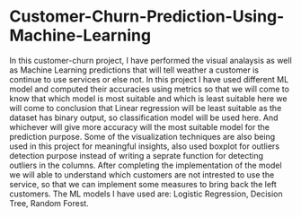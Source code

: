 # Customer-Churn-Prediction-Using-Machine-Learning
In this customer-churn project, I have performed the visual analaysis as well as Machine Learning predictions that will tell weather a customer is continue to use services or else not.
In this project I have used different ML model and computed their accuracies using metrics so that we will come to know that which model is most suitable and which is least suitable here we will come to conclusion that Linear regression will be least suitable as the dataset has  binary output, so classification model will be used here. And whichever will give more accuracy will the most suitable model for the prediction purpose.
Some of the visualization techniques are also being used in this project for meaningful insights, also used boxplot for outliers detection purpose instead of writing a seprate function for detecting outliers in the columns.
After completing the implementation of the model we will able to understand which customers are not intrested to use the service, so that we can implement some measures to bring back the left customers.
The ML models I have used are: Logistic Regression, Decision Tree, Random Forest.
                          
